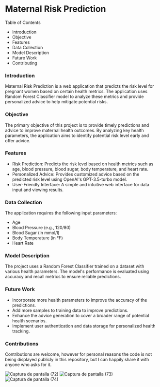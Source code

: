 # Maternal Risk Prediction
Table of Contents
- Introduction
- Objective
- Features
- Data Collection
- Model Description
- Future Work
- Contributing
  
### Introduction
Maternal Risk Prediction is a web application that predicts the risk level for pregnant women based on certain health metrics. The application uses Random Forest Classifier model to analyze these metrics and provide personalized advice to help mitigate potential risks.

### Objective
The primary objective of this project is to provide timely predictions and advice to improve maternal health outcomes. By analyzing key health parameters, the application aims to identify potential risk level early and offer advice.

### Features
- Risk Prediction: Predicts the risk level based on health metrics such as age, blood pressure, blood sugar, body temperature, and heart rate.
- Personalized Advice: Provides customized advice based on the predicted risk level using OpenAI's GPT-3.5-turbo model.
- User-Friendly Interface: A simple and intuitive web interface for data input and viewing results.
  
### Data Collection
The application requires the following input parameters:
- Age
- Blood Pressure (e.g., 120/80)
- Blood Sugar (in mmol/l)
- Body Temperature (in °F)
- Heart Rate

### Model Description
The project uses a Random Forest Classifier trained on a dataset with various health parameters. The model's performance is evaluated using accuracy and recall metrics to ensure reliable predictions.

### Future Work
- Incorporate more health parameters to improve the accuracy of the predictions.
- Add more samples to training data to improve predictions.
- Enhance the advice generation to cover a broader range of potential health scenarios.
- Implement user authentication and data storage for personalized health tracking.

### Contributions
Contributions are welcome, however for personal reasons the code is not being displayed publicly in this repository, but I can happily share it with anyone who asks for it.

![Captura de pantalla (72)](https://github.com/aranzanarcia/Maternal_risk_model/assets/165634773/aa29b7cc-1b8d-46ca-b8b4-284967e6d829)
![Captura de pantalla (73)](https://github.com/aranzanarcia/Maternal_risk_model/assets/165634773/2131a4e4-e3eb-435f-b1fa-08385d2d3ac6)
![Captura de pantalla (74)](https://github.com/aranzanarcia/Maternal_risk_model/assets/165634773/e264af5a-2725-4a0c-9712-5d4c96756de2)

